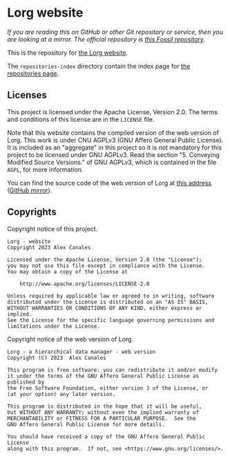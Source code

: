 # Lorg website

_If you are reading this on GitHub or other Git repository or service, then you
are looking at a mirror. The official repository is [this Fossil
repository](https://dev.lorg.software/website)._

This is the repository for [the Lorg website](https://www.lorg.software).

The `repositories-index` directory contain the index page for [the repositories
page](https://dev.lorg.software).

## Licenses

This project is licensed under the Apache License, Version 2.0. The terms and
conditions of this license are in the `LICENSE` file.

Note that this website contains the compiled version of the web version of
Lorg. This work is under CNU AGPLv3 (GNU Affero General Public License). It is
included as an "aggregate" in this project so it is not mandatory for this
project to be licensed under GNU AGPLv3. Read the section "5. Conveying
Modified Source Versions." of GNU AGPLv3, which is contained in the file
`AGPL`, for more information.

You can find the source code of the web version of Lorg at [this
address](https://dev.lorg.software/web-app) ([GitHub
mirror](https://github.com/LorgSoftware/web-app)).

## Copyrights

Copyright notice of this project.

```
Lorg - website
Copyright 2023 Alex Canales

Licensed under the Apache License, Version 2.0 (the "License");
you may not use this file except in compliance with the License.
You may obtain a copy of the License at

    http://www.apache.org/licenses/LICENSE-2.0

Unless required by applicable law or agreed to in writing, software
distributed under the License is distributed on an "AS IS" BASIS,
WITHOUT WARRANTIES OR CONDITIONS OF ANY KIND, either express or implied.
See the License for the specific language governing permissions and
limitations under the License.
```

Copyright notice of the web version of Lorg.

```
Lorg - a hierarchical data manager - web version
Copyright (C) 2023  Alex Canales

This program is free software: you can redistribute it and/or modify
it under the terms of the GNU Affero General Public License as published by
the Free Software Foundation, either version 3 of the License, or
(at your option) any later version.

This program is distributed in the hope that it will be useful,
but WITHOUT ANY WARRANTY; without even the implied warranty of
MERCHANTABILITY or FITNESS FOR A PARTICULAR PURPOSE.  See the
GNU Affero General Public License for more details.

You should have received a copy of the GNU Affero General Public License
along with this program.  If not, see <https://www.gnu.org/licenses/>.
```

